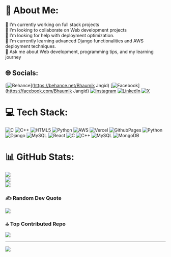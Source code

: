 # 💫 About Me:
🎥 I'm currently working on full stack projects<br>🕺 I'm looking to collaborate on Web development projects<br>🤝 I'm looking for help with deployment optimization.<br>🌱 I'm currently learning advanced Django functionalities and AWS deployment techniques.<br>💬 Ask me about Web development, programming tips, and my learning journey


## 🌐 Socials:
[![Behance](https://img.shields.io/badge/Behance-1769ff?logo=behance&logoColor=white)](https://behance.net/Bhaumik Jngid) [![Facebook](https://img.shields.io/badge/Facebook-%231877F2.svg?logo=Facebook&logoColor=white)](https://facebook.com/Bhaumik Jangid) [![Instagram](https://img.shields.io/badge/Instagram-%23E4405F.svg?logo=Instagram&logoColor=white)](https://instagram.com/your_shadow047) [![LinkedIn](https://img.shields.io/badge/LinkedIn-%230077B5.svg?logo=linkedin&logoColor=white)](https://linkedin.com/in/bhaumik-jangid) [![X](https://img.shields.io/badge/X-black.svg?logo=X&logoColor=white)](https://x.com/BhaumikJangid) 

# 💻 Tech Stack:
![C](https://img.shields.io/badge/c-%2300599C.svg?style=for-the-badge&logo=c&logoColor=white) ![C++](https://img.shields.io/badge/c++-%2300599C.svg?style=for-the-badge&logo=c%2B%2B&logoColor=white) ![HTML5](https://img.shields.io/badge/html5-%23E34F26.svg?style=for-the-badge&logo=html5&logoColor=white) ![Python](https://img.shields.io/badge/python-3670A0?style=for-the-badge&logo=python&logoColor=ffdd54) ![AWS](https://img.shields.io/badge/AWS-%23FF9900.svg?style=for-the-badge&logo=amazon-aws&logoColor=white) ![Vercel](https://img.shields.io/badge/vercel-%23000000.svg?style=for-the-badge&logo=vercel&logoColor=white) ![GithubPages](https://img.shields.io/badge/github%20pages-121013?style=for-the-badge&logo=github&logoColor=white) ![Python](https://img.shields.io/badge/python-3670A0?style=for-the-badge&logo=python&logoColor=ffdd54) ![Django](https://img.shields.io/badge/django-%23092E20.svg?style=for-the-badge&logo=django&logoColor=white) ![MySQL](https://img.shields.io/badge/mysql-4479A1.svg?style=for-the-badge&logo=mysql&logoColor=white) ![React](https://img.shields.io/badge/react-%2320232a.svg?style=for-the-badge&logo=react&logoColor=%2361DAFB) ![C](https://img.shields.io/badge/c-%2300599C.svg?style=for-the-badge&logo=c&logoColor=white) ![C++](https://img.shields.io/badge/c++-%2300599C.svg?style=for-the-badge&logo=c%2B%2B&logoColor=white) ![MySQL](https://img.shields.io/badge/mysql-4479A1.svg?style=for-the-badge&logo=mysql&logoColor=white) ![MongoDB](https://img.shields.io/badge/MongoDB-%234ea94b.svg?style=for-the-badge&logo=mongodb&logoColor=white)
# 📊 GitHub Stats:
![](https://github-readme-stats.vercel.app/api?username=Bhaumik-jangid&theme=dark&hide_border=true&include_all_commits=true&count_private=true)<br/>
![](https://github-readme-streak-stats.herokuapp.com/?user=Bhaumik-jangid&theme=dark&hide_border=true)<br/>
![](https://github-readme-stats.vercel.app/api/top-langs/?username=Bhaumik-jangid&theme=dark&hide_border=true&include_all_commits=true&count_private=true&layout=compact)

### ✍ Random Dev Quote
![](https://quotes-github-readme.vercel.app/api?type=vetical&theme=radical)

### 🔝 Top Contributed Repo
![](https://github-contributor-stats.vercel.app/api?username=Bhaumik-jangid&limit=5&theme=dark&combine_all_yearly_contributions=true)

---
[![](https://visitcount.itsvg.in/api?id=Bhaumik-jangid&icon=0&color=0)](https://visitcount.itsvg.in)

<!-- Proudly created with GPRM ( https://gprm.itsvg.in ) -->
